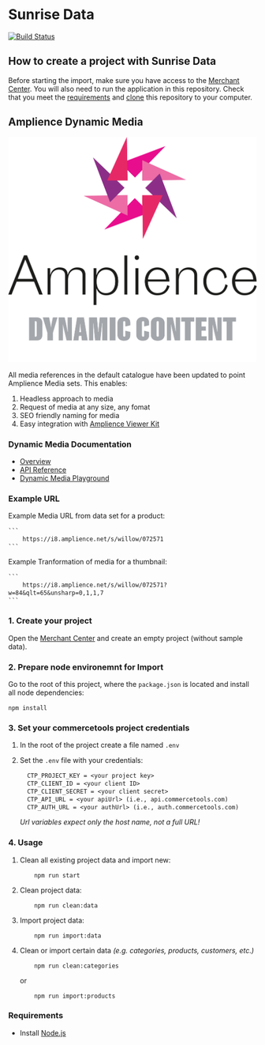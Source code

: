 # Sunrise Data

[![Build Status](https://travis-ci.org/commercetools/commercetools-sunrise-data.svg?branch=master)](https://travis-ci.org/commercetools/commercetools-sunrise-data)

## How to create a project with Sunrise Data

Before starting the import, make sure you have access to the [Merchant Center](https://mc.commercetools.com). You will also need to run the application in this repository. Check that you meet the [requirements](#requirements) and [clone](https://help.github.com/articles/cloning-a-repository/) this repository to your computer.

## Amplience Dynamic Media
[![Amplience Dynamic Content](media/header.png)](https://amplience.com/dynamic-content)

All media references in the default catalogue have been updated to point Amplience Media sets. This enables:
1. Headless approach to media
2. Request of media at any size, any fomat
3. SEO friendly naming for media
4. Easy integration with [Amplience Viewer Kit](https://github.com/amplience/viewer-kit)

### Dynamic Media Documentation
- [Overview](https://amplience.com/products-services/dynamic-media/)
- [API Reference](https://docs.amplience.net/dynamicmedia/dmapireference.html)
- [Dynamic Media Playground](http://playground.amplience.com/di/app/#/intro)

### Example URL
Example Media URL from data set for a product:

    ```
        https://i8.amplience.net/s/willow/072571
    ```

Example Tranformation of media for a thumbnail:

    ```
        https://i8.amplience.net/s/willow/072571?w=84&qlt=65&unsharp=0,1,1,7
    ```


### 1. Create your project

Open the [Merchant Center](https://mc.commercetools.com) and create an empty project (without sample data).

### 2. Prepare node environemnt for Import

Go to the root of this project, where the `package.json` is located and install all node dependencies:

```
npm install
```
      
### 3. Set your commercetools project credentials

1. In the root of the project create a file named `.env`
2. Set the `.env` file with your credentials:

    ```shell
      CTP_PROJECT_KEY = <your project key>
      CTP_CLIENT_ID = <your client ID>
      CTP_CLIENT_SECRET = <your client secret>
      CTP_API_URL = <your apiUrl> (i.e., api.commercetools.com)
      CTP_AUTH_URL = <your authUrl> (i.e., auth.commercetools.com)
    ```
    *Url variables expect only the host name, not a full URL!*

### 4. Usage

1. Clean all existing project data and import new:

    ```
        npm run start
    ```

2. Clean project data:

    ```
        npm run clean:data
    ```
    
3. Import project data:

    ```
        npm run import:data
    ```
    
4. Clean or import certain data *(e.g. categories, products, customers, etc.)* 

    ```
        npm run clean:categories
    ```
    
    or
    
    ```
        npm run import:products
    ```

### Requirements

- Install [Node.js](https://nodejs.org/en/download/)
